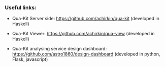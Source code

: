 ### Useful links:

- Qua-Kit Server side: https://github.com/achirkin/qua-kit (developed in Haskell)

- Qua-Kit Viewer: https://github.com/achirkin/qua-view (developed in Haskell)

- Qua-Kit analysing service design dashboard: https://github.com/astro1860/design-dashboard 
(developed in python, Flask, javascript)


